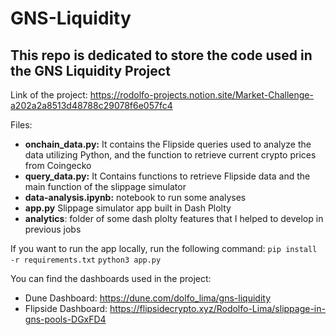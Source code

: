 # GNS-Liquidity
This repo is dedicated to store the code used in the GNS Liquidity Project
---
Link of the project: https://rodolfo-projects.notion.site/Market-Challenge-a202a2a8513d48788c29078f6e057fc4

Files:

- **onchain_data.py:** It contains the Flipside queries used to analyze the data utilizing Python, and the function to retrieve current crypto prices from Coingecko
- **query_data.py:** It Contains functions to retrieve Flipside data and the main function of the slippage simulator
- **data-analysis.ipynb:** notebook to run some analyses
- **app.py** Slippage simulator app built in Dash Plolty
- **analytics**: folder of some dash plolty features that I helped to develop in previous jobs

If you want to run the app locally, run the following command:
`pip install -r requirements.txt`
`python3 app.py`

You can find the dashboards used in the project:
- Dune Dashboard: https://dune.com/dolfo_lima/gns-liquidity
- Flipside Dashboard: https://flipsidecrypto.xyz/Rodolfo-Lima/slippage-in-gns-pools-DGxFD4
